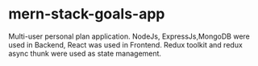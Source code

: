 # mern-stack-goals-app
Multi-user personal plan application. NodeJs, ExpressJs,MongoDB were used in Backend, React was used in Frontend. Redux toolkit and redux async thunk were used as state management.
